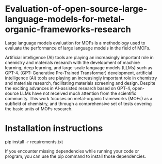 # Evaluation-of-open-source-large-language-models-for-metal-organic-frameworks-research
Large language models evaluation for MOFs is a methodology used to evaluate the performance of large language models in the field of MOFs.


Artificial intelligence (AI) tools are playing an increasingly important role in chemistry and materials research with the development of machine learning, deep learning, and large-scale language models (LLMs) such as GPT-4. (GPT: Generative Pre-Trained Transformer) development, artificial intelligence (AI) tools are playing an increasingly important role in chemistry and materials research, facilitating materials screening and design. Despite the exciting advances in AI-assisted research based on GPT-4, open-source LLMs have not received much attention from the scientific community. This work focuses on metal-organic frameworks (MOFs) as a subfield of chemistry, and through a comprehensive set of tests covering the basic units of MOFs research.

# Installation instructions

pip install -r requirements.txt

If you encounter missing dependencies while running your code or program, you can use the pip command to install those dependencies.

